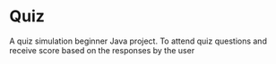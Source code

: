 # Quiz
A quiz simulation beginner Java project. To attend quiz questions and receive score based on the responses by the user
